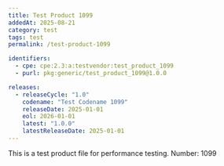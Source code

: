 ```yaml
---
title: Test Product 1099
addedAt: 2025-08-21
category: test
tags: test
permalink: /test-product-1099

identifiers:
  - cpe: cpe:2.3:a:testvendor:test_product_1099
  - purl: pkg:generic/test_product_1099@1.0.0

releases:
  - releaseCycle: "1.0"
    codename: "Test Codename 1099"
    releaseDate: 2025-01-01
    eol: 2026-01-01
    latest: "1.0.0"
    latestReleaseDate: 2025-01-01
---
```


This is a test product file for performance testing. Number: 1099
